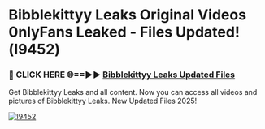 # Bibblekittyy Leaks Original Videos 0nlyFans Leaked - Files Updated! (l9452)

<h3>🔴 CLICK HERE 🌐==►► <a href="https://tinyurl.com/x26r9saj" rel="nofollow">Bibblekittyy Leaks Updated Files</a></h3>

Get Bibblekittyy Leaks and all content. Now you can access all videos and pictures of Bibblekittyy Leaks. New Updated Files 2025!

[![l9452](https://i.imgur.com/LkgZPqh.gif)](https://tinyurl.com/x26r9saj)

